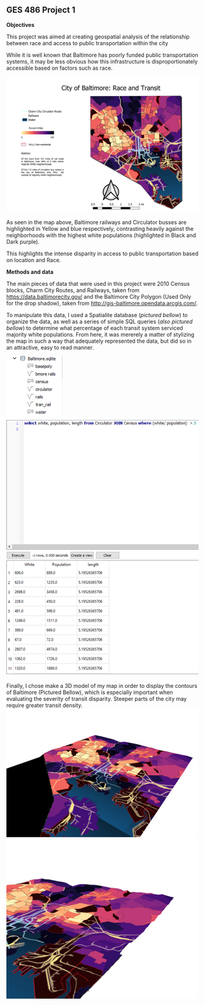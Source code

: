 ## GES 486 Project 1

**Objectives**

This project was aimed at creating geospatial analysis of the relationship between race and access to public transportation within the city

While it is well known that Baltimore has poorly funded public transportation systems, it may be less obvious how this infrastructure is disproportionately accessible based on factors such as race.

![](https://github.com/Bergren1/Project1/blob/master/Baltimore.jpg)



As seen in the map above, Baltimore railways and Circulator busses are highlighted in Yellow and blue respectively, contrasting heavily against the neighborhoods with the highest white populations (highlighted in Black and Dark purple).

This highlights the intense disparity in access to public transportation based on location and Race.

**Methods and data**

The main pieces of data that were used in this project were 2010 Census blocks, Charm City Routes, and Railways, taken from https://data.baltimorecity.gov/
and the Baltimore City Polygon (Used Only for the drop shadow), taken from http://gis-baltimore.opendata.arcgis.com/.

To manipulate this data, I used a Spatialite database (*pictured bellow*) to organize the data, as well as a series of simple SQL queries (*also pictured bellow*) to determine what percentage of each transit system serviced majority white populations. From here, it was mererely a matter of stylizing the map in such a way that adequately represented the data, but did so in an attractive, easy to read manner.

![](https://github.com/Bergren1/Project1/blob/master/Snip.PNG) ![](https://github.com/Bergren1/Project1/blob/master/snip2.PNG)

Finally, I chose make a 3D model of my map in order to display the contours of Baltimore (Pictured Bellow), which is especially important when evaluating the severity of transit disparity. Steeper parts of the city may require greater transit density.
![](https://github.com/Bergren1/Project1/blob/master/3D1.png)![](https://github.com/Bergren1/Project1/blob/master/3D2.png)

